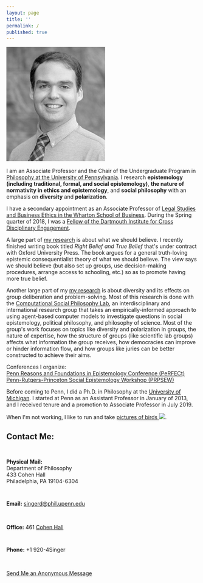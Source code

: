 ```yaml
---
layout: page
title: ''
permalink: /
published: true
---
```

<div style="width: 100%;" markdown="1">

<dl class="captioned-img alignright" style="max-width:260px">
  
  <dt><img src="images/singer-2.jpg" alt="Picture of Daniel J. Singer" /></dt>
  
</dl>

I am an Associate Professor and the Chair of the Undergraduate Program in [Philosophy at the University of Pennsylvania](http://philosophy.sas.upenn.edu/). I research **epistemology (including traditional, formal, and social epistemology)**, **the nature of normativity in ethics and epistemology**, and **social philosophy** with an emphasis on **diversity** and **polarization**. 

I have a secondary appointment as an Associate Professor of [Legal Studies and Business Ethics in the Wharton School of Business](https://lgst.wharton.upenn.edu/). During the Spring quarter of 2018, I was a [Fellow of the Dartmouth Institute for Cross Disciplinary Engagement](http://ice.dartmouth.edu/fellows-program/daniel-singer).

A large part of [my research](http://www.danieljsinger.com/research/) is about what we should believe. I recently finished writing book titled _Right Belief and True Belief_ that's under contract with Oxford University Press. The book argues for a general truth-loving epistemic consequentialist theory of what we should believe. The view says we should believe (but also set up groups, use decision-making procedures, arrange access to schooling, etc.) so as to promote having more true belief. 

Another large part of my [my research](http://www.danieljsinger.com/research/) is about diversity and its effects on group deliberation and problem-solving. Most of this research is done with the [Computational Social Philosophy Lab](/CSPL/), an interdisciplinary and international research group that takes an empirically-informed approach to using agent-based computer models to investigate questions in social epistemology, political philosophy, and philosophy of science. Most of the group's work focuses on topics like diversity and polarization in groups, the nature of expertise, how the structure of groups (like scientific lab groups) affects what information the group receives, how democracies can improve or hinder information flow, and how groups like juries can be better constructed to achieve their aims. 

Conferences I organize:  
[Penn Reasons and Foundations in Epistemology Conference (PeRFECt)](http://www.danieljsinger.com/PeRFECt5/)  
[Penn-Rutgers-Princeton Social Epistemology Workshop (PRPSEW)](http://www.danieljsinger.com/PRPSEW/)

Before coming to Penn, I did a Ph.D. in Philosophy at the [University of Michigan](http://www.lsa.umich.edu/philosophy/). I started at Penn as an Assistant Professor in January of 2013, and I received tenure and a promotion to Associate Professor in July 2019.
</div>

When I'm not working, I like to run and take <a target="_blank" href="https://www.instagram.com/philosophydan/">pictures of birds  <img style="height:.8em;vertical-align:baseline;" src="http://www.danieljsinger.com/images/instaicon.png" /></a>.


<a id="contact"></a>
<h2>Contact Me:</h2>

<div class="grid-container outline">
  <div class="row" style="padding-bottom: 1em">
    <div class="col-2" style="padding-top: 1em;">
    <p><b>Physical Mail:</b><br />
      Department of Philosophy<br />
      433 Cohen Hall<br />
      Philadelphia, PA 19104-6304</p>
    </div>
    <div class="col-2" style="padding-top: 1em;">
      <p><b>Email:</b> <a href="mailto:singerd@phil.upenn.edu">singerd@phil.upenn.edu</a></p>
      <br />
      <p><b>Office:</b> 461 <a href="http://www.facilities.upenn.edu/maps/locations/cohen-hall-claudia">Cohen Hall</a></p>
    </div>
    <div class="col-2" style="padding-top: 1em;">
      <p><b>Phone:</b> +1 920-4Singer</p>
      <br />
      <p><a href="http://www.danieljsinger.com/anonmessage/">Send Me an Anonymous Message</a></p>
    </div>
  </div>
</div>
